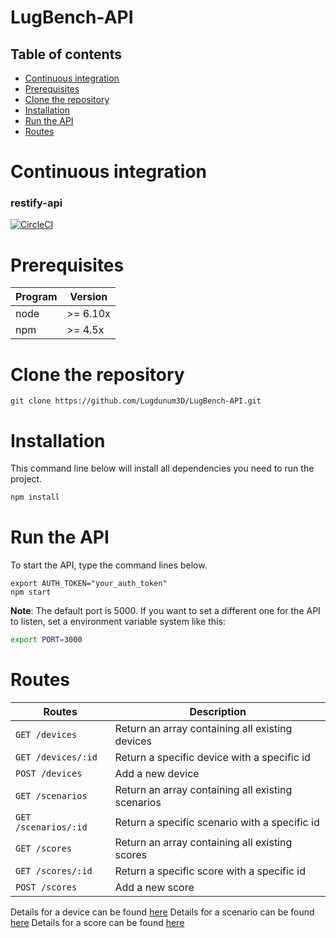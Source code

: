 # LugBench-API

## Table of contents
- [Continuous integration](#continuous-integration)
- [Prerequisites](#prerequisites)
- [Clone the repository](#clone-the-repository)
- [Installation](#installation)
- [Run the API](#run-the-api)
- [Routes](#routes)

# Continuous integration

### restify-api
[![CircleCI](https://circleci.com/gh/Lugdunum3D/LugBench-API/tree/restify-api.svg?style=shield)](https://circleci.com/gh/Lugdunum3D/LugBench-API/tree/restify-api)

# Prerequisites

Program | Version
------- | -----------
node    | >= 6.10x
npm     | >= 4.5x

# Clone the repository

```
git clone https://github.com/Lugdunum3D/LugBench-API.git
```

# Installation

This command line below will install all dependencies you need to run the project.

```bash
npm install
```

# Run the API

To start the API, type the command lines below.

```
export AUTH_TOKEN="your_auth_token"
npm start
```

**Note**: The default port is 5000. If you want to set a different one for the API to listen, set a environment variable system like this:

```bash
export PORT=3000
```

# Routes

Routes                | Description
--------------------- | -----------
`GET /devices`        | Return an array containing all existing devices
`GET /devices/:id`    | Return a specific device with a specific id
`POST /devices`       | Add a new device
`GET /scenarios`      | Return an array containing all existing scenarios
`GET /scenarios/:id`  | Return a specific scenario with a specific id
`GET /scores`         | Return an array containing all existing scores
`GET /scores/:id`     | Return a specific score with a specific id
`POST /scores`        | Add a new score

Details for a device can be found [here](./models/device.js)
Details for a scenario can be found [here](./models/scenario.js)
Details for a score can be found [here](./models/score.js)
